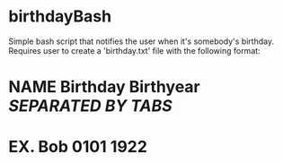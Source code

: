 # birthdayBash
Simple bash script that notifies the user when it's somebody's birthday. 
Requires user to create a 'birthday.txt' file with the following format:
# NAME  Birthday  Birthyear   *SEPARATED BY TABS*
# EX.  Bob   0101      1922 
